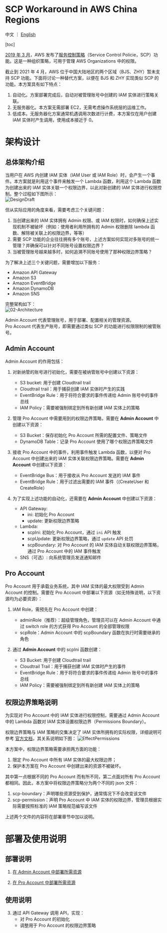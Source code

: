 # SCP Workaround in AWS China Regions

中文 ｜ [English](README-ENG.md)

[toc]

[2019 年 3 月](https://aws.amazon.com/cn/about-aws/whats-new/2019/03/service-control-policies-enable-fine-grained-permission-controls/)，AWS 发布了[服务控制策略](https://docs.aws.amazon.com/zh_cn/organizations/latest/userguide/orgs_manage_policies_scps.html)（Service Control Policie，SCP）功能。这是一种组织策略，可用于管理 AWS Organizations 中的权限。

截止到 2021 年 4 月，AWS 位于中国大陆地区的两个区域（BJS、ZHY）暂未支持 SCP 功能。下面将讨论一种替代方案，以便在 BJS 和 ZHY 实现类似 SCP 的功能。本方案具有如下特点：  

1. 自动化。方案部署完成后，自动对被管理账号中创建的 IAM 实体进行策略关联。  
2. 无服务器化。本方案无需部署 EC2，无需考虑操作系统层的运维工作。  
3. 低成本。无服务器化方案通常机遇调用次数进行计费，本方案仅在用户创建 IAM 实体时产生调用，使用成本接近于 0。

# 架构设计
## 总体架构介绍
当用户在 AWS 内创建 IAM 实体（IAM User 或 IAM Role）时，会产生一个事件。本方案就是利用这个事件来触发一个 Lambda 函数，利用这个 Lambda 函数为创建出来的 IAM 实体关联一个权限边界，以此对新创建的 IAM 实体进行权限控制。整个过程如下图所示：  
![DesignDraft](png/01-DesignDraft.png "DesignDraft")

但从实际应用的角度来看，需要考虑三个关键问题：

1. 当创建出来的 IAM 实体拥有 Admin 权限、或 IAM 权限时，如何确保上述实现机制不被破坏（例如：使用者利用所拥有的 Admin 权限删除 lambda 函数、解除被关联上的权限边界，等等）
2. 需要 SCP 功能的企业往往拥有多个账号，上述方案如何实现对多账号的统一管理？并确保可以针对不同账号设置权限边界？
3. 当被管理账号越来越多时，如何追溯不同账号使用了那种权限边界策略？

为了解决上述三个关键问题，需要增加以下服务：
 
- Amazon API Gateway
- Amazon S3
- Amazon EventBridge
- Amazon DynamoDB
- Amazon SNS

完整架构如下：  
![02-Architecture](png/02-Architecture.png "Architecture")

Admin Account 代表管理账号，用于部署、配置相关的管理资源。  
Pro Account 代表生产账号，即需要通过类似 SCP 的功能进行权限限制的被管账号。

## Admin Account 
Admin Account 的作用包括：

1. 对新纳管的账号进行初始化，需要在被纳管账号中创建以下资源：

	- S3 bucket: 用于创建 Cloudtrail trail
	- Cloudtrail trail：用于捕获创建 IAM 实体时产生的实践
	- EventBridge Rule：用于将符合要求的事件传递给 Admin 账号中的事件总线
	- IAM Policy：需要被强制绑定到所有新创建 IAM 实体上的策略

2. 管理 Pro Account 中需要用到的权限边界策略，需要在 **Admin Account** 中创建以下资源：
	- S3 Bucket：保存初始化 Pro Account 所需的配置文件、策略文件
	- DynamoDB Table：记录 Pro Account 使用了哪个权限边界策略文件

3. 接收 Pro Account 中的事件，利用事件触发 Lambda 函数，以便对 Pro Account 中创建出来的 IAM 实体关联权限边界策略。需要在 **Admin Account** 中创建以下资源：
	- EventBridge Bus：用于接收从 Pro Account 发送的 IAM 事件
	- EventBridge Rule：用于过滤出需要的 IAM 事件（(CreateUser 和 CreateRole）

4. 为了实现上述功能的自动化，还需要在 **Admin Account** 中创建以下资源：
	- API Gateway:
		- ini: 初始化 Pro Account
		- update: 更新权限边界策略
	- Lambda:
		- scpIni: 初始化 Pro Account，通过 ```ini``` API 触发
		- scpUpdate: 更新权限边界策略，通过 ```update``` API 处罚
		- scpBoundary: 对 Pro Account 的 IAM 实体自动关联权限边界策略，通过 Pro Account 中的 IAM 事件触发
	- SNS（可选）: 向系统管理员发送通知邮件

## Pro Account
Pro Account 用于承载业务系统，其中 IAM 实体的最大权限受到 Admin Account 的控制。需要在 Pro Account 中部署以下资源（如无特殊说明，以下资源均为必要资源）：

1. IAM Role，需预先在 Pro Account 中创建：
	- adminRole（推荐）：超级管理角色，管理员可以在 Admin Account 中通过 switch role 的方式获得 Pro Account 的全部管理权限
	- scpRole：Admin Account 中的 scpBoundary 函数在执行时需要继承的角色

2. 通过 **Admin Account** 中的 scpIni 函数创建：
	- S3 Bucket: 用于创建 Cloudtrail trail
	- Cloudtrail Trail：用于捕获创建 IAM 实体时产生的事件
	- EventBridge Rule：用于将符合要求的事件传递给 Admin 账号中的事件总线
	- IAM Policy：需要被强制绑定到所有新创建 IAM 实体上的策略

## 权限边界策略说明
为实现对 Pro Account 中的 IAM 实体进行权限控制，需要通过 Admin Account 中的 Lambda 函数对 IAM 实体设置权限边界（Permissions Boundary）。

权限边界策略与 IAM 策略的交集决定了 IAM 实体所拥有的实际权限，详细说明可参考 [官方文档](https://docs.aws.amazon.com/zh_cn/IAM/latest/UserGuide/access_policies_boundaries.html)，其关系说明如下图：
![EffectPermissions](png/03-EffectPermissions.png "EffectPermissions")

本方案中，权限边界策略需要承担两方面的功能：

1. 限定 Pro Account 中所有 IAM 实体的最大权限边界；
2. 保护本方案在 Pro Account 中创建出来的资源不被破坏。

其中第一点根据不同的 Pro Account 而有所不同，第二点面对所有 Pro Account 都相同。因此，本方案中将权限边界策略分为两个不同的 json 文件：

1. scp-boundary：声明哪些资源受到保护，通常情况下不会改变该文件
2. scp-permission：声明 Pro Account 中 IAM 实体的权限边界，管理员根据实际需要按照标准的 IAM 策略规范编写该文件

上述两个文件的内容将在部署章节中加以说明。

# 部署及使用说明
## 部署说明
1. [在 Admin Account 中部署所需资源](deployment/AdminAccount-CHN.md)

2. [在 Pro Account 中部署所需资源](deployment/ProAccount-CHN.md)

## 使用说明
3. 通过 API Gateway 调用 API，实现：
	- 对 Pro Account 的初始化
	- 调整用于 Pro Account 的权限边界策略